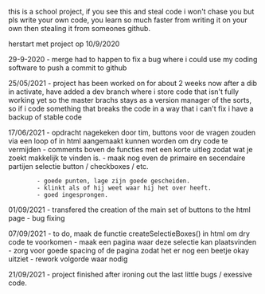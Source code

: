 this is a school project, if you see this and steal code i won't chase you but pls write your own code, you learn so much faster from writing it on your own then stealing it from someones github.

herstart met project op 10/9/2020

29-9-2020 - merge had to happen to fix a bug where i could use my coding software to push a commit to github

25/05/2021 - project has been worked on for about 2 weeks now after a dib in activate, have added a dev branch where i store code that isn't fully working yet so the master brachs stays as a version manager of the sorts, so if i code something that breaks the code in a way that i can't fix i have a backup of stable code


17/06/2021  - opdracht nagekeken door tim, buttons voor de vragen zouden via een loop of in html aangemaakt kunnen worden om dry code te vermijden
			- comments boven de functies met een korte uitleg zodat wat je zoekt makkelijk te vinden is.
			- maak nog even de primaire en secendaire partijen selectie button / checkboxes / etc.
			
			- goede punten, lage zijn goede gescheiden.
			- klinkt als of hij weet waar hij het over heeft.
			- goed ingesprongen.


01/09/2021 - transfered the creation of the main set of buttons to the html page
		   - bug fixing


07/09/2021	- to do, maak de functie createSelectieBoxes() in html om dry code te voorkomen
				- maak een pagina waar deze selectie kan plaatsvinden
				- zorg voor goede spacing of de pagina zodat het er nog een beetje okay uitziet
				- rework volgorde waar nodig

21/09/2021 - project finished after ironing out the last little bugs / exessive code.
			